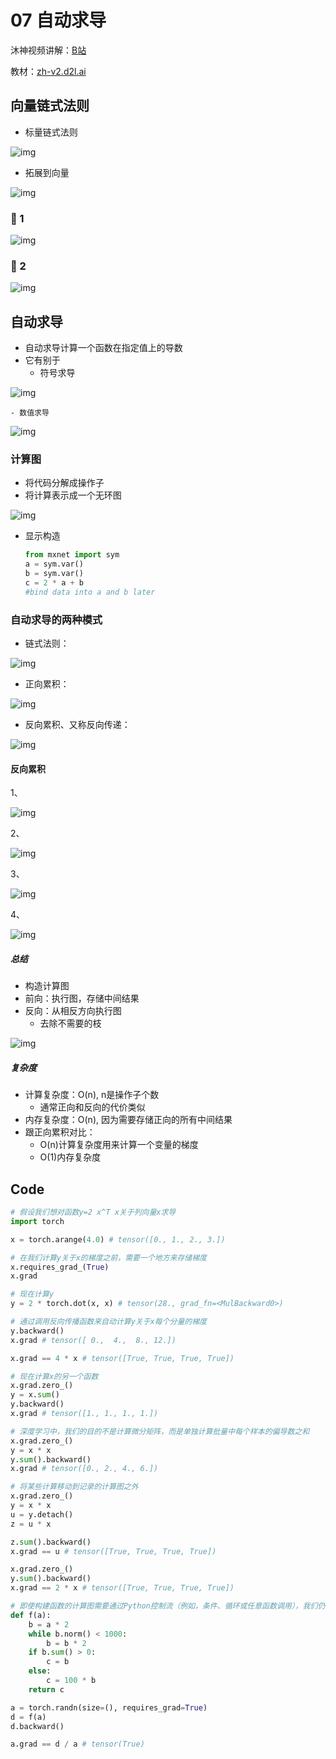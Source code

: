# 07 自动求导
沐神视频讲解：[B站](https://www.bilibili.com/video/BV1KA411N7Px)

教材：[zh-v2.d2l.ai](https://zh-v2.d2l.ai/chapter_preliminaries/autograd.html)
## 向量链式法则

- 标量链式法则
  

![img](./07AutomaticDifferentiation/img.png)
    
- 拓展到向量
  

![img](./07AutomaticDifferentiation/img1.png)
    

### 🌰 1

![img](./07AutomaticDifferentiation/img2.png)

### 🌰 2

![img](./07AutomaticDifferentiation/img3.png)

## 自动求导

- 自动求导计算一个函数在指定值上的导数
- 它有别于
    - 符号求导
      

![img](./07AutomaticDifferentiation/img4.png)
        
    - 数值求导

![img](./07AutomaticDifferentiation/img5.png)
        

### 计算图

- 将代码分解成操作子
- 将计算表示成一个无环图
  

![img](./07AutomaticDifferentiation/img6.png)
    
- 显示构造
  
    ```python
    from mxnet import sym
    a = sym.var()
    b = sym.var()
    c = 2 * a + b
    #bind data into a and b later
    ```
    

### 自动求导的两种模式

- 链式法则：
  

![img](./07AutomaticDifferentiation/img7.png)
    
- 正向累积：
  

![img](./07AutomaticDifferentiation/img8.png)
    
- 反向累积、又称反向传递：
  

![img](./07AutomaticDifferentiation/img9.png)
    

#### 反向累积

1、

![img](./07AutomaticDifferentiation/img10.png)

2、

![img](./07AutomaticDifferentiation/img11.png)

3、

![img](./07AutomaticDifferentiation/img12.png)

4、

![img](./07AutomaticDifferentiation/img13.png)

##### 总结

- 构造计算图
- 前向：执行图，存储中间结果
- 反向：从相反方向执行图
    - 去除不需要的枝
      

![img](./07AutomaticDifferentiation/img14.png)
        

##### 复杂度

- 计算复杂度：O(n), n是操作子个数
    - 通常正向和反向的代价类似
- 内存复杂度：O(n), 因为需要存储正向的所有中间结果
- 跟正向累积对比：
    - O(n)计算复杂度用来计算一个变量的梯度
    - O(1)内存复杂度

## Code

```python
# 假设我们想对函数y=2 x^T x关于列向量x求导
import torch

x = torch.arange(4.0) # tensor([0., 1., 2., 3.])

# 在我们计算y关于x的梯度之前，需要一个地方来存储梯度
x.requires_grad_(True)
x.grad

# 现在计算y
y = 2 * torch.dot(x, x) # tensor(28., grad_fn=<MulBackward0>)

# 通过调用反向传播函数来自动计算y关于x每个分量的梯度
y.backward()
x.grad # tensor([ 0.,  4.,  8., 12.])

x.grad == 4 * x # tensor([True, True, True, True])

# 现在计算x的另一个函数
x.grad.zero_()
y = x.sum()
y.backward()
x.grad # tensor([1., 1., 1., 1.])

# 深度学习中，我们的目的不是计算微分矩阵，而是单独计算批量中每个样本的偏导数之和
x.grad.zero_()
y = x * x
y.sum().backward()
x.grad # tensor([0., 2., 4., 6.])

# 将某些计算移动到记录的计算图之外
x.grad.zero_()
y = x * x
u = y.detach()
z = u * x

z.sum().backward()
x.grad == u # tensor([True, True, True, True])

x.grad.zero_()
y.sum().backward()
x.grad == 2 * x # tensor([True, True, True, True])

# 即使构建函数的计算图需要通过Python控制流（例如，条件、循环或任意函数调用），我们仍然可以计算得到的变量的梯度
def f(a):
    b = a * 2
    while b.norm() < 1000:
        b = b * 2
    if b.sum() > 0:
        c = b
    else:
        c = 100 * b
    return c

a = torch.randn(size=(), requires_grad=True)
d = f(a)
d.backward()

a.grad == d / a # tensor(True)
```